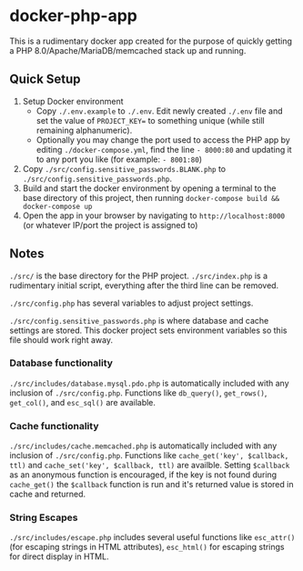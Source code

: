 # docker-php-app

This is a rudimentary docker app created for the purpose of quickly getting a PHP 8.0/Apache/MariaDB/memcached stack up and running.

## Quick Setup

1. Setup Docker environment
   - Copy `./.env.example` to `./.env`. Edit newly created `./.env` file and set the value of `PROJECT_KEY=` to something unique (while still remaining alphanumeric).
   - Optionally you may change the port used to access the PHP app by editing `./docker-compose.yml`, find the line `- 8000:80` and updating it to any port you like (for example: `- 8001:80`)
2. Copy `./src/config.sensitive_passwords.BLANK.php` to `./src/config.sensitive_passwords.php`.
3. Build and start the docker environment by opening a terminal to the base directory of this project, then running `docker-compose build && docker-compose up`
4. Open the app in your browser by navigating to `http://localhost:8000` (or whatever IP/port the project is assigned to)

## Notes

`./src/` is the base directory for the PHP project. `./src/index.php` is a rudimentary initial script, everything after the third line can be removed.

`./src/config.php` has several variables to adjust project settings.

`./src/config.sensitive_passwords.php` is where database and cache settings are stored. This docker project sets environment variables so this file should work right away.

### Database functionality

`./src/includes/database.mysql.pdo.php` is automatically included with any inclusion of `./src/config.php`. Functions like `db_query()`, `get_rows()`, `get_col()`, and `esc_sql()` are available.

### Cache functionality

`./src/includes/cache.memcached.php` is automatically included with any inclusion of `./src/config.php`. Functions like `cache_get('key', $callback, ttl)` and `cache_set('key', $callback, ttl)` are availble. Setting `$callback` as an anonymous function is encouraged, if the key is not found during `cache_get()` the `$callback` function is run and it's returned value is stored in cache and returned.

### String Escapes

`./src/includes/escape.php` includes several useful functions like `esc_attr()` (for escaping strings in HTML attributes), `esc_html()` for escaping strings for direct display in HTML.

